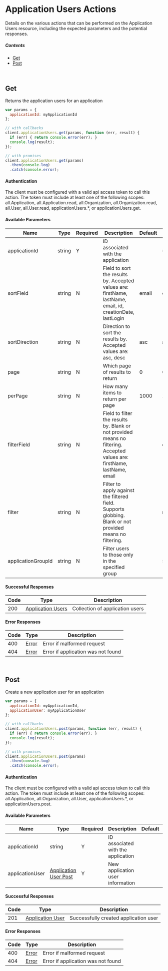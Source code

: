 # Application Users Actions

Details on the various actions that can be performed on the
Application Users resource, including the expected
parameters and the potential responses.

##### Contents

*   [Get](#get)
*   [Post](#post)

<br/>

## Get

Returns the application users for an application

```javascript
var params = {
  applicationId: myApplicationId
};

// with callbacks
client.applicationUsers.get(params, function (err, result) {
  if (err) { return console.error(err); }
  console.log(result);
});

// with promises
client.applicationUsers.get(params)
  .then(console.log)
  .catch(console.error);
```

#### Authentication
The client must be configured with a valid api access token to call this
action. The token must include at least one of the following scopes:
all.Application, all.Application.read, all.Organization, all.Organization.read, all.User, all.User.read, applicationUsers.*, or applicationUsers.get.

#### Available Parameters

| Name | Type | Required | Description | Default | Example |
| ---- | ---- | -------- | ----------- | ------- | ------- |
| applicationId | string | Y | ID associated with the application |  | 575ec8687ae143cd83dc4a97 |
| sortField | string | N | Field to sort the results by. Accepted values are: firstName, lastName, email, id, creationDate, lastLogin | email | email |
| sortDirection | string | N | Direction to sort the results by. Accepted values are: asc, desc | asc | asc |
| page | string | N | Which page of results to return | 0 | 0 |
| perPage | string | N | How many items to return per page | 1000 | 10 |
| filterField | string | N | Field to filter the results by. Blank or not provided means no filtering. Accepted values are: firstName, lastName, email |  | email |
| filter | string | N | Filter to apply against the filtered field. Supports globbing. Blank or not provided means no filtering. |  | my*user |
| applicationGroupId | string | N | Filter users to those only in the specified group |  | 575ec8687ae143cd83dc4a97 |

#### Successful Responses

| Code | Type | Description |
| ---- | ---- | ----------- |
| 200 | [Application Users](_schemas.md#application-users) | Collection of application users |

#### Error Responses

| Code | Type | Description |
| ---- | ---- | ----------- |
| 400 | [Error](_schemas.md#error) | Error if malformed request |
| 404 | [Error](_schemas.md#error) | Error if application was not found |

<br/>

## Post

Create a new application user for an application

```javascript
var params = {
  applicationId: myApplicationId,
  applicationUser: myApplicationUser
};

// with callbacks
client.applicationUsers.post(params, function (err, result) {
  if (err) { return console.error(err); }
  console.log(result);
});

// with promises
client.applicationUsers.post(params)
  .then(console.log)
  .catch(console.error);
```

#### Authentication
The client must be configured with a valid api access token to call this
action. The token must include at least one of the following scopes:
all.Application, all.Organization, all.User, applicationUsers.*, or applicationUsers.post.

#### Available Parameters

| Name | Type | Required | Description | Default | Example |
| ---- | ---- | -------- | ----------- | ------- | ------- |
| applicationId | string | Y | ID associated with the application |  | 575ec8687ae143cd83dc4a97 |
| applicationUser | [Application User Post](_schemas.md#application-user-post) | Y | New application user information |  | [Application User Post Example](_schemas.md#application-user-post-example) |

#### Successful Responses

| Code | Type | Description |
| ---- | ---- | ----------- |
| 201 | [Application User](_schemas.md#application-user) | Successfully created application user |

#### Error Responses

| Code | Type | Description |
| ---- | ---- | ----------- |
| 400 | [Error](_schemas.md#error) | Error if malformed request |
| 404 | [Error](_schemas.md#error) | Error if application was not found |
